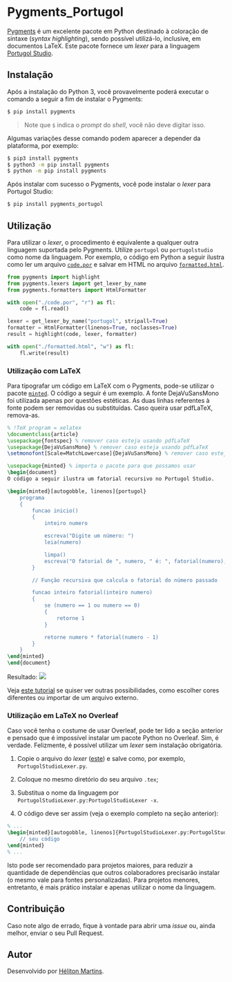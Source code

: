 # Pygments_Portugol

[Pygments](https://pygments.org/) é um excelente pacote em Python destinado à coloração de sintaxe (_syntax highlighting_), sendo possível utilizá-lo, inclusive, em documentos LaTeX. Este pacote fornece um _lexer_ para a linguagem [Portugol Studio](http://lite.acad.univali.br/portugol/).

## Instalação

Após a instalação do Python 3, você provavelmente poderá executar o comando a seguir a fim de instalar o Pygments:

```sh
$ pip install pygments
```

> Note que `$` indica o _prompt_ do _shell_, você não deve digitar isso.

Algumas variações desse comando podem aparecer a depender da plataforma, por exemplo:

```sh
$ pip3 install pygments
$ python3 -m pip install pygments
$ python -m pip install pygments
```

Após instalar com sucesso o Pygments, você pode instalar o _lexer_ para Portugol Studio:

```sh
$ pip install pygments_portugol
```

## Utilização

Para utilizar o _lexer_, o procedimento é equivalente a qualquer outra linguagem suportada pelo Pygments. Utilize `portugol` ou `portugolstudio` como nome da linguagem. Por exemplo, o código em Python a seguir ilustra como ler um arquivo [`code.por`](https://github.com/hellmrf/pygments-portugol/examples/code.por) e salvar em HTML no arquivo [`formatted.html`](https://github.com/hellmrf/pygments-portugol/examples/formatted.html).

```python
from pygments import highlight
from pygments.lexers import get_lexer_by_name
from pygments.formatters import HtmlFormatter

with open("./code.por", "r") as fl:
    code = fl.read()

lexer = get_lexer_by_name("portugol", stripall=True)
formatter = HtmlFormatter(linenos=True, noclasses=True)
result = highlight(code, lexer, formatter)

with open("./formatted.html", "w") as fl:
    fl.write(result)
```

### Utilização com LaTeX

Para tipografar um código em LaTeX com o Pygments, pode-se utilizar o pacote [`minted`](https://www.ctan.org/pkg/minted). O código a seguir é um exemplo. A fonte DejaVuSansMono foi utilizada apenas por questões estéticas. As duas linhas referentes à fonte podem ser removidas ou substituídas. Caso queira usar pdfLaTeX, remova-as.

```latex
% !TeX program = xelatex
\documentclass{article}
\usepackage{fontspec} % remover caso esteja usando pdfLaTeX
\usepackage{DejaVuSansMono} % remover caso esteja usando pdfLaTeX
\setmonofont[Scale=MatchLowercase]{DejaVuSansMono} % remover caso esteja usando pdfLaTeX

\usepackage{minted} % importa o pacote para que possamos usar
\begin{document}
O código a seguir ilustra um fatorial recursivo no Portugol Studio.

\begin{minted}[autogobble, linenos]{portugol}
    programa
    {
        funcao inicio()
        {
            inteiro numero

            escreva("Digite um número: ")
            leia(numero)

            limpa()
            escreva("O fatorial de ", numero, " é: ", fatorial(numero), "\n")
        }

        // Função recursiva que calcula o fatorial do número passado

        funcao inteiro fatorial(inteiro numero)
        {
            se (numero == 1 ou numero == 0)
            {
                retorne 1
            }

            retorne numero * fatorial(numero - 1)
        }
    }
\end{minted}
\end{document}
```

Resultado:
[![](https://github.com/hellmrf/pygments-portugol/examples/latex.png)](https://github.com/hellmrf/pygments-portugol/examples/latex.png)

Veja [este tutorial](https://www.overleaf.com/learn/latex/Code_Highlighting_with_minted) se quiser ver outras possibilidades, como escolher cores diferentes ou importar de um arquivo externo.

### Utilização em LaTeX no Overleaf

Caso você tenha o costume de usar Overleaf, pode ter lido a seção anterior e pensado que é impossível instalar um pacote Python no Overleaf. Sim, é verdade. Felizmente, é possível utilizar um _lexer_ sem instalação obrigatória.

1. Copie o arquivo do _lexer_ ([este](https://github.com/hellmrf/pygments-portugol/pygments_portugol/__init__.py)) e salve como, por exemplo, `PortugolStudioLexer.py`.

2. Coloque no mesmo diretório do seu arquivo `.tex`;

3. Substitua o nome da linguagem por `PortugolStudioLexer.py:PortugolStudioLexer -x`.

4. O código deve ser assim (veja o exemplo completo na seção anterior):

```latex
% ...
\begin{minted}[autogobble, linenos]{PortugolStudioLexer.py:PortugolStudioLexer -x}
    // seu código
\end{minted}
% ...
```

Isto pode ser recomendado para projetos maiores, para reduzir a quantidade de dependências que outros colaboradores precisarão instalar (o mesmo vale para fontes personalizadas). Para projetos menores, entretanto, é mais prático instalar e apenas utilizar o nome da linguagem.

## Contribuição

Caso note algo de errado, fique à vontade para abrir uma _issue_ ou, ainda melhor, enviar o seu Pull Request.

## Autor

Desenvolvido por [Héliton Martins](mailto:helitonmrf@gmail.com).
